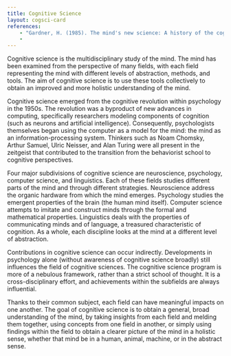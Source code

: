 ```yaml
---
title: Cognitive Science
layout: cogsci-card
references:
    - "Gardner, H. (1985). The mind's new science: A history of the cognitive revolution. Basic Books."
    - 
---
```


Cognitive science is the multidisciplinary study of the mind. The mind has been examined from the perspective of many fields, with each field representing the mind with different levels of abstraction, methods, and tools. The aim of cognitive science is to use these tools collectively to obtain an improved and more holistic understanding of the mind.

Cognitive science emerged from the cognitive revolution within psychology in the 1950s. The revolution was a byproduct of new advances in computing, specifically researchers modeling components of cognition (such as neurons and artificial intelligence). Consequently, psychologists themselves began using the computer as a model for the mind: the mind as an information-processing system. Thinkers such as Noam Chomsky, Arthur Samuel, Ulric Neisser, and Alan Turing were all present in the zeitgeist that contributed to the transition from the behaviorist school to cognitive perspectives.

Four major subdivisions of cognitive science are neuroscience, psychology, computer science, and linguistics. Each of these fields studies different parts of the mind and through different strategies. Neuroscience address the organic hardware from which the mind emerges. Psychology studies the emergent properties of the brain (the human mind itself). Computer science attempts to imitate and construct minds through the formal and mathematical properties. Linguistics deals with the properties of communicating minds and of language, a treasured characteristic of cognition. As a whole, each discipline looks at the mind at a different level of abstraction. 

Contributions in cognitive science can occur indirectly. Developments in psychology alone (without awareness of cognitive science broadly) still influences the field of cognitive sciences. The cognitive science program is more of a nebulous framework, rather than a strict school of thought. It is a cross-disciplinary effort, and achievements within the subfields are always influential. 

Thanks to their common subject, each field can have meaningful impacts on one another. The goal of cognitive science is to obtain a general, broad understanding of the mind, by taking insights from each field and melding them together, using concepts from one field in another, or simply using findings within the field to obtain a clearer picture of the mind in a holistic sense, whether that mind be in a human, animal, machine, or in the abstract sense.